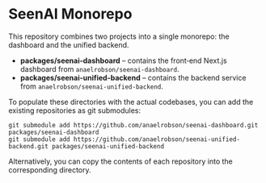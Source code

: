 # SeenAI Monorepo

This repository combines two projects into a single monorepo: the dashboard and the unified backend.

- **packages/seenai-dashboard** – contains the front‑end Next.js dashboard from `anaelrobson/seenai-dashboard`.
- **packages/seenai-unified-backend** – contains the backend service from `anaelrobson/seenai-unified-backend`.

To populate these directories with the actual codebases, you can add the existing repositories as git submodules:

```
git submodule add https://github.com/anaelrobson/seenai-dashboard.git packages/seenai-dashboard
git submodule add https://github.com/anaelrobson/seenai-unified-backend.git packages/seenai-unified-backend
```

Alternatively, you can copy the contents of each repository into the corresponding directory.
